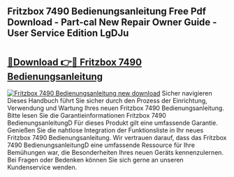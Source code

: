 ## Fritzbox 7490 Bedienungsanleitung Free Pdf Download - Part-cal New Repair Owner Guide - User Service Edition LgDJu

# <h2><a href="http://df5fzi3.blite.top/?on=Fritzbox+7490+Bedienungsanleitung">🔗Download 👉🔴 Fritzbox 7490 Bedienungsanleitung</a></h2>

[![Fritzbox 7490 Bedienungsanleitung new download](https://i.imgur.com/lujVjoI.png)](http://df5fzi3.blite.top/?on=Fritzbox+7490+Bedienungsanleitung)
Sicher navigieren Dieses Handbuch führt Sie sicher durch den Prozess der Einrichtung, Verwendung und Wartung Ihres neuen Fritzbox 7490 Bedienungsanleitung. Bitte lesen Sie die Garantieinformationen Fritzbox 7490 BedienungsanleitungD Für dieses Produkt gilt eine umfassende Garantie. Genießen Sie die nahtlose Integration der Funktionsliste in Ihr neues Fritzbox 7490 Bedienungsanleitung. Wir vertrauen darauf, dass das Fritzbox 7490 BedienungsanleitungD eine umfassende Ressource für Ihre Bemühungen war, die Besonderheiten Ihres neuen Geräts kennenzulernen. Bei Fragen oder Bedenken können Sie sich gerne an unseren Kundenservice wenden.
